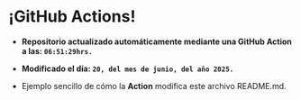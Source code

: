 # ¡GitHub Actions!
* **Repositorio actualizado automáticamente mediante una GitHub Action a las: `06:51:29hrs.`**
* **Modificado el día: `20, del mes de junio, del año 2025.`**

* Ejemplo sencillo de cómo la **Action** modifica este archivo README.md.
